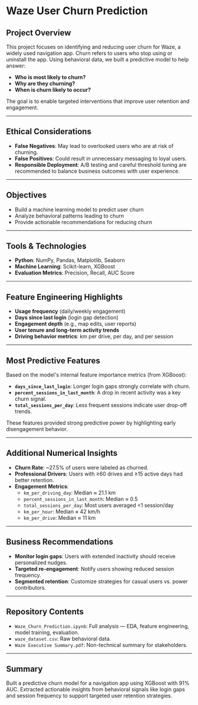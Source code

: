 # Waze User Churn Prediction

## Project Overview
This project focuses on identifying and reducing user churn for Waze, a widely used navigation app. Churn refers to users who stop using or uninstall the app. Using behavioral data, we built a predictive model to help answer:

- **Who is most likely to churn?**  
- **Why are they churning?**  
- **When is churn likely to occur?**  

The goal is to enable targeted interventions that improve user retention and engagement.

---

## Ethical Considerations
- **False Negatives**: May lead to overlooked users who are at risk of churning.  
- **False Positives**: Could result in unnecessary messaging to loyal users.  
- **Responsible Deployment**: A/B testing and careful threshold tuning are recommended to balance business outcomes with user experience.

---

## Objectives
- Build a machine learning model to predict user churn  
- Analyze behavioral patterns leading to churn  
- Provide actionable recommendations for reducing churn  

---

## Tools & Technologies
- **Python**: NumPy, Pandas, Matplotlib, Seaborn  
- **Machine Learning**: Scikit-learn, XGBoost  
- **Evaluation Metrics**: Precision, Recall, AUC Score  

---

## Feature Engineering Highlights
- **Usage frequency** (daily/weekly engagement)  
- **Days since last login** (login gap detection)  
- **Engagement depth** (e.g., map edits, user reports)  
- **User tenure and long-term activity trends**  
- **Driving behavior metrics**: km per drive, per day, and per session  

---

## Most Predictive Features
Based on the model's internal feature importance metrics (from XGBoost):

- **`days_since_last_login`**: Longer login gaps strongly correlate with churn.  
- **`percent_sessions_in_last_month`**: A drop in recent activity was a key churn signal.  
- **`total_sessions_per_day`**: Less frequent sessions indicate user drop-off trends.  

These features provided strong predictive power by highlighting early disengagement behavior.

---

## Additional Numerical Insights
- **Churn Rate**: ~27.5% of users were labeled as churned.  
- **Professional Drivers**: Users with ≥60 drives and ≥15 active days had better retention.  
- **Engagement Metrics**:  
  - `km_per_driving_day`: Median ≈ 21.1 km  
  - `percent_sessions_in_last_month`: Median ≈ 0.5  
  - `total_sessions_per_day`: Most users averaged <1 session/day  
  - `km_per_hour`: Median ≈ 42 km/h  
  - `km_per_drive`: Median ≈ 11 km  

---

## Business Recommendations
- **Monitor login gaps**: Users with extended inactivity should receive personalized nudges.  
- **Targeted re-engagement**: Notify users showing reduced session frequency.  
- **Segmented retention**: Customize strategies for casual users vs. power contributors.  

---

## Repository Contents
- `Waze_Churn_Prediction.ipynb`: Full analysis — EDA, feature engineering, model training, evaluation.  
- `waze_dataset.csv`: Raw behavioral data.  
- `Waze Executive Summary.pdf`: Non-technical summary for stakeholders.  

---

## Summary
Built a predictive churn model for a navigation app using XGBoost with 91% AUC. Extracted actionable insights from behavioral signals like login gaps and session frequency to support targeted user retention strategies.
